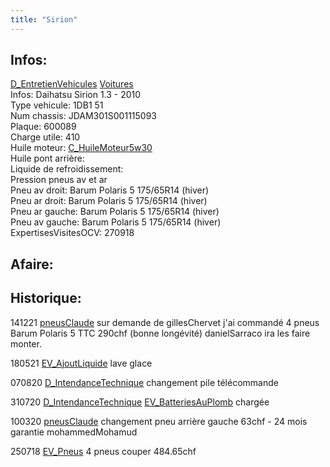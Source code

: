 ```yaml
---
title: "Sirion"
---
```


## Infos:
[D_EntretienVehicules](notes/departements/D_EntretienVehicules.md) [Voitures](notes/equipements/vehicules/C_Voitures.md)\
Infos: Daihatsu Sirion 1.3 - 2010\
Type vehicule: 1DB1 51\
Num chassis: JDAM301S001115093\
Plaque: 600089\
Charge utile: 410\
Huile moteur: [C_HuileMoteur5w30](notes/equipements/consommables/C_HuileMoteur5w30.md)\
Huile pont arrière:\
Liquide de refroidissement:\
Pression pneus av et ar\
Pneu av droit: Barum Polaris 5 175/65R14 (hiver)\
Pneu ar droit: Barum Polaris 5 175/65R14 (hiver)\
Pneu ar gauche: Barum Polaris 5 175/65R14 (hiver)\
Pneu av gauche: Barum Polaris 5 175/65R14 (hiver)\
ExpertisesVisitesOCV: 270918

## Afaire:

## Historique:
141221 [pneusClaude](notes/equipements/vehicules/pneusClaude.md) sur demande de gillesChervet j'ai commandé 4 pneus Barum Polaris 5 TTC 290chf (bonne longévité) danielSarraco ira les faire monter.

180521 [EV_AjoutLiquide](notes/equipements/vehicules/EV_AjoutLiquide.md) lave glace

070820 [D_IntendanceTechnique](notes/departements/D_IntendanceTechnique.md) changement pile télécommande

310720 [D_IntendanceTechnique](notes/departements/D_IntendanceTechnique.md) [EV_BatteriesAuPlomb](notes/equipements/vehicules/EV_BatteriesAuPlomb.md) chargée

100320 [pneusClaude](notes/equipements/vehicules/pneusClaude.md) changement pneu arrière gauche 63chf - 24 mois garantie mohammedMohamud

250718 [EV_Pneus](notes/equipements/vehicules/EV_Pneus.md) 4 pneus couper 484.65chf



